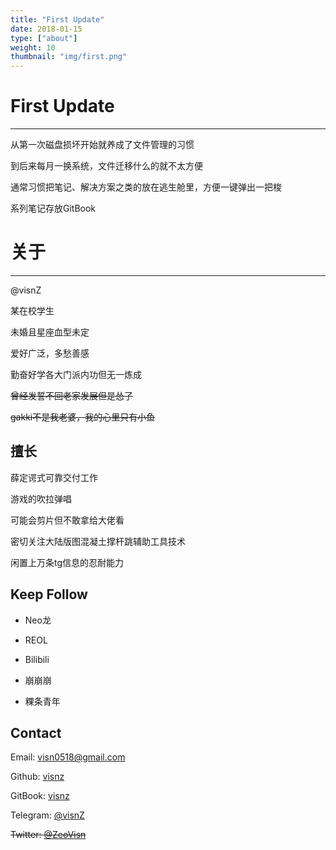 ```yaml
---
title: "First Update"
date: 2018-01-15
type: ["about"]
weight: 10
thumbnail: "img/first.png"
---
```


# First Update
---
从第一次磁盘损坏开始就养成了文件管理的习惯

到后来每月一换系统，文件迁移什么的就不太方便

通常习惯把笔记、解决方案之类的放在逃生舱里，方便一键弹出一把梭

系列笔记存放GitBook

# 关于
---

@visnZ

某在校学生

未婚且星座血型未定

爱好广泛，多愁善感

勤奋好学各大门派内功但无一炼成

~~曾经发誓不回老家发展但是怂了~~

~~gakki不是我老婆，我的心里只有小鱼~~

## 擅长

薛定谔式可靠交付工作

游戏的吹拉弹唱

可能会剪片但不敢拿给大佬看

密切关注大陆版图混凝土撑杆跳辅助工具技术

闲置上万条tg信息的忍耐能力

## Keep Follow

- Neo龙

- REOL

- Bilibili

- 崩崩崩

- 粿条青年

## Contact

Email: visn0518@gmail.com

Github: [visnz](https://github.com/visnz)

GitBook: [visnz](https://www.gitbook.com/@visnz)

Telegram: [@visnZ](https://t.me/visnZ)

~~Twitter: [@ZeoVisn](https://twitter.com/ZeoVisn)~~
